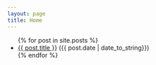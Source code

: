 ```yaml
---
layout: page
title: Home
---
```


<ul class="posts">
    {% for post in site.posts %}
    <li><a href="{{ post.url }}">{{ post.title }}</a> 
    ({{ post.date | date_to_string}})</li>
      {% endfor %}
</ul>
